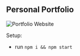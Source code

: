 ## Personal Portfolio
![Portfolio Website](https://i.hizliresim.com/h6cpne1.png)

Setup:
- run ```npm i && npm start```
